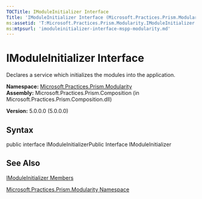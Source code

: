```yaml
---
TOCTitle: IModuleInitializer Interface
Title: 'IModuleInitializer Interface (Microsoft.Practices.Prism.Modularity)'
ms:assetid: 'T:Microsoft.Practices.Prism.Modularity.IModuleInitializer'
ms:mtpsurl: 'imoduleinitializer-interface-mspp-modularity.md'
---
```


# IModuleInitializer Interface

Declares a service which initializes the modules into the application.

**Namespace:** [Microsoft.Practices.Prism.Modularity](https://msdn.microsoft.com/library/microsoft.practices.prism.modularity)
**Assembly:** Microsoft.Practices.Prism.Composition (in Microsoft.Practices.Prism.Composition.dll)

**Version:** 5.0.0.0 (5.0.0.0)

## Syntax
public interface IModuleInitializerPublic Interface IModuleInitializer

## See Also
[IModuleInitializer Members](https://msdn.microsoft.com/allmembers.t:microsoft.practices.prism.modularity.imoduleinitializer)

[Microsoft.Practices.Prism.Modularity Namespace](https://msdn.microsoft.com/library/microsoft.practices.prism.modularity)
